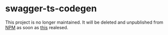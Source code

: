 ﻿# swagger-ts-codegen

This project is no longer maintained. It will be deleted and unpublished from [NPM](https://www.npmjs.com) as soon as [this](https://github.com/Igmat/swagger-analyzer) realesed.
